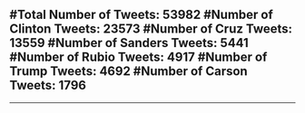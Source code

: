 #Total Number of Tweets: 53982 
#Number of Clinton Tweets: 23573
#Number of Cruz Tweets: 13559
#Number of Sanders Tweets: 5441
#Number of Rubio Tweets: 4917
#Number of Trump Tweets: 4692
#Number of Carson Tweets: 1796
---
---
